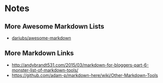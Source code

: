 # Notes

## More Awesome Markdown Lists

- [dariubs/awesome-markdown](https://github.com/dariubs/awesome-markdown)


## More Markdown Links

- http://andybrandt531.com/2015/03/markdown-for-bloggers-part-6-monster-list-of-markdown-tools/
- https://github.com/adam-p/markdown-here/wiki/Other-Markdown-Tools
